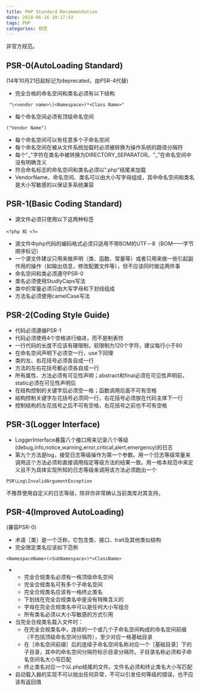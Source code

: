```yaml
---
title: PHP Standard Recommendation
date: 2018-06-16 10:17:53
tags: PHP
categories: 规范
---
```


非官方规范。

PSR-0(AutoLoading Standard)
---
(14年10月21日起标记为deprecated，由PSR-4代替)

 - 完全合格的命名空间和类名必须有以下结构
 ```
  "\<vendor name>\(<Namespace>)*<Class Name>"
 ```
 - 每个命名空间必须有顶级命名空间
 ```
 ("Vendor Name")
 ```
 - 每个命名空间可以有任意多个子命名空间
 - 每个命名空间在被从文件系统加载时必须被转换为操作系统的路径分隔符
 - 每个"\_"字符在类名中被转换为DIRECTORY_SEPARATOR。"\_"在命名空间中没有明确含义
 - 符合命名标志的命名空间和类名必须以".php"结尾来加载
 - VendorName、命名空间、类名可以由大小写字母组成，其中命名空间和类名是大小写敏感的以保证多系统兼容
 
PSR-1(Basic Coding Standard)
---

 - 源文件必须只使用以下这两种标签
 ```
 <?php 和 <?=
 ```
 - 源文件中php代码的编码格式必须只适用不带BOM的UTF－8（BOM——字节顺序标记）
 - 一个源文件建议只用来做声明（类、函数、常量等）或者只用来做一些引起副作用的操作（如输出信息，修改配置文件等），但不应该同时做这两件事
 - 命名空间和类必须遵守PSR-0
 - 类名必须使用StudlyCaps写法
 - 类中的常量必须只由大写字母和下划线组成
 - 方法名必须使用camelCase写法
 
PSR-2(Coding Style Guide)
---

 - 代码必须遵循PSR-1
 - 代码必须使用4个空格进行缩进，而不是制表符
 - 一行代码的长度不应该有硬限制，软限制为120个字符，建议每行小于80
 - 在命名空间声明下必须空一行，use下同理
 - 类的左、右花括号必须各自成一行
 - 方法的左右花括号都必须各自成一行
 - 所有属性、方法必须有可见性声明；abstract和final必须在可见性声明前，static必须在可见性声明后
 - 在结构控制的关键字后必须空一格；函数调用后面不可有空格
 - 结构控制关键字左花括号必须同一行，右花括号必须放在代码主体下一行
 - 控制结构的左花括号之后不可有空格，右花括号之前也不可有空格
 
PSR-3(Logger Interface)
---

 - LoggerInterface暴露八个接口用来记录八个等级(debug,info,notice,warning,error,critical,alert,emergency)的日志
 - 第九个方法是log，接受日志等级操作为第一个参数。用一个日志等级常量来调用这个方法必须和直接调用指定等级方法的结果一致。用一格本规范中来定义且不为具体实现所知的日志等级来调用该方法必须跑出一个
 ```
 PSR\Log\InvalidArgumentException
 ```
 不推荐使用自定义的日志等级，除非你非常确认当前类库对其支持。
 
PSR-4(Improved AutoLoading)
---
(兼容PSR-0)

 - 术语［类］是一个泛称，它包含类、接口、trait及其他类似结构
 - 完全限定类名应该如下范例
 ```
 <NamespaceName>(<SubNamespace>)*<ClassName>
 ```
 - 
 	+ 完全合规类名必须有一格顶级命名空间
 	+ 完全合规类名可有多个子命名空间
 	+ 完全合规类名应该有一格终止类名
 	+ 下划线在完全合规类名中是没有特殊含义的
 	+ 字母在完全合规类名中可以是任何大小写组合
 	+ 所有类名必须以大小写敏感的方式引用
 - 当完全合规类名载入文件时：
 	+ 在完全合规类名中，连续的一个或几个子命名空间构成的命名空间前缀（不包括顶级命名空间分隔符），至少对应一格基础目录
 	+ 在［命名空间前缀］后的连续子命名空间名称对应一个［基础目录］下的子目录，其中的命名空间分隔符标示目录分隔符。子目录名称必须和子命名空间名大小写匹配
 	+ 终止类名对应一个以.php结尾的文件。文件名必须和终止类名大小写匹配
 - 自动载入器的实现不可以抛出任何异常，不可以引发任何等级的错误，也不应该有返回值

